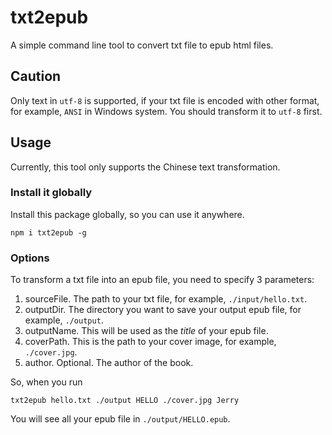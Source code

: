 # txt2epub

A simple command line tool to convert txt file to epub html files.

## Caution

Only text in `utf-8` is supported, if your txt file is encoded with other format, for example, `ANSI` in Windows system. You should transform it to `utf-8` first.

## Usage

Currently, this tool only supports the Chinese text transformation.

### Install it globally

Install this package globally, so you can use it anywhere.

`npm i txt2epub -g`

### Options

To transform a txt file into an epub file, you need to specify 3 parameters:

1. sourceFile. The path to your txt file, for example, `./input/hello.txt`.
2. outputDir. The directory you want to save your output epub file, for example, `./output`.
3. outputName. This will be used as the _title_ of your epub file.
4. coverPath. This is the path to your cover image, for example, `./cover.jpg`.
5. author. Optional. The author of the book.

So, when you run

`txt2epub hello.txt ./output HELLO ./cover.jpg Jerry`

You will see all your epub file in `./output/HELLO.epub`.

